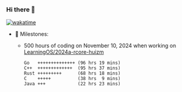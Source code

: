 ### Hi there 👋

<!--
**huizm/huizm** is a ✨ _special_ ✨ repository because its `README.md` (this file) appears on your GitHub profile.

Here are some ideas to get you started:

- 🔭 I’m currently working on ...
- 🌱 I’m currently learning ...
- 👯 I’m looking to collaborate on ...
- 🤔 I’m looking for help with ...
- 💬 Ask me about ...
- 📫 How to reach me: ...
- 😄 Pronouns: ...
- ⚡ Fun fact: ...
-->

[![wakatime](https://wakatime.com/badge/user/ac97d4aa-411c-4e40-bae4-c9f49ffb893e.svg)](https://wakatime.com/@ac97d4aa-411c-4e40-bae4-c9f49ffb893e)

- 🗿 Milestones:

  - 500 hours of coding on November 10, 2024 when working on [LearningOS/2024a-rcore-huizm](https://github.com/LearningOS/2024a-rcore-huizm)

    ```
    Go   ++++++++++++++ (96 hrs 19 mins)
    C++  +++++++++++++  (95 hrs 37 mins)
    Rust +++++++++      (68 hrs 18 mins)
    C    +++++          (38 hrs  9 mins)
    Java +++            (22 hrs 23 mins)
    ```
